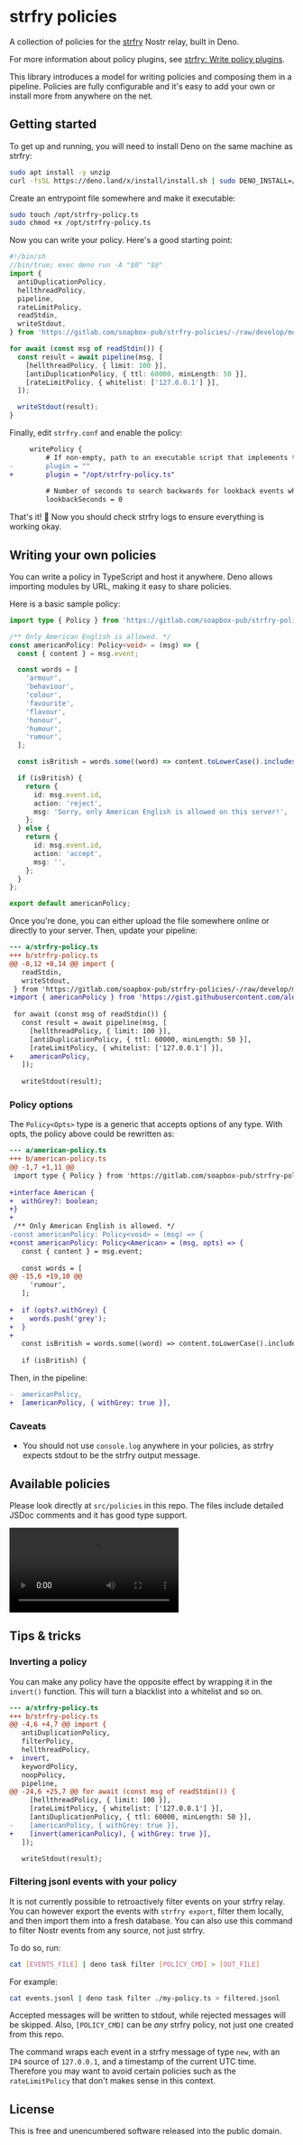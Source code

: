 # strfry policies

A collection of policies for the [strfry](https://github.com/hoytech/strfry) Nostr relay, built in Deno.

For more information about policy plugins, see [strfry: Write policy plugins](https://github.com/hoytech/strfry/blob/master/docs/plugins.md).

This library introduces a model for writing policies and composing them in a pipeline. Policies are fully configurable and it's easy to add your own or install more from anywhere on the net.

## Getting started

To get up and running, you will need to install Deno on the same machine as strfry:

```sh
sudo apt install -y unzip
curl -fsSL https://deno.land/x/install/install.sh | sudo DENO_INSTALL=/usr/local sh
```

Create an entrypoint file somewhere and make it executable:

```sh
sudo touch /opt/strfry-policy.ts
sudo chmod +x /opt/strfry-policy.ts
```

Now you can write your policy. Here's a good starting point:

```ts
#!/bin/sh
//bin/true; exec deno run -A "$0" "$@"
import {
  antiDuplicationPolicy,
  hellthreadPolicy,
  pipeline,
  rateLimitPolicy,
  readStdin,
  writeStdout,
} from 'https://gitlab.com/soapbox-pub/strfry-policies/-/raw/develop/mod.ts';

for await (const msg of readStdin()) {
  const result = await pipeline(msg, [
    [hellthreadPolicy, { limit: 100 }],
    [antiDuplicationPolicy, { ttl: 60000, minLength: 50 }],
    [rateLimitPolicy, { whitelist: ['127.0.0.1'] }],
  ]);

  writeStdout(result);
}
```

Finally, edit `strfry.conf` and enable the policy:

```diff
     writePolicy {
         # If non-empty, path to an executable script that implements the writePolicy plugin logic
-        plugin = ""
+        plugin = "/opt/strfry-policy.ts"
 
         # Number of seconds to search backwards for lookback events when starting the writePolicy plugin (0 for no lookback)
         lookbackSeconds = 0
```

That's it! 🎉 Now you should check strfry logs to ensure everything is working okay.

## Writing your own policies

You can write a policy in TypeScript and host it anywhere. Deno allows importing modules by URL, making it easy to share policies.

Here is a basic sample policy:

```ts
import type { Policy } from 'https://gitlab.com/soapbox-pub/strfry-policies/-/raw/develop/mod.ts';

/** Only American English is allowed. */
const americanPolicy: Policy<void> = (msg) => {
  const { content } = msg.event;

  const words = [
    'armour',
    'behaviour',
    'colour',
    'favourite',
    'flavour',
    'honour',
    'humour',
    'rumour',
  ];

  const isBritish = words.some((word) => content.toLowerCase().includes(word));

  if (isBritish) {
    return {
      id: msg.event.id,
      action: 'reject',
      msg: 'Sorry, only American English is allowed on this server!',
    };
  } else {
    return {
      id: msg.event.id,
      action: 'accept',
      msg: '',
    };
  }
};

export default americanPolicy;
```

Once you're done, you can either upload the file somewhere online or directly to your server. Then, update your pipeline:

```diff
--- a/strfry-policy.ts
+++ b/strfry-policy.ts
@@ -8,12 +8,14 @@ import {
   readStdin,
   writeStdout,
 } from 'https://gitlab.com/soapbox-pub/strfry-policies/-/raw/develop/mod.ts';
+import { americanPolicy } from 'https://gist.githubusercontent.com/alexgleason/5c2d084434fa0875397f44da198f4352/raw/3d3ce71c7ed9cef726f17c3a102c378b81760a45/american-policy.ts';
 
 for await (const msg of readStdin()) {
   const result = await pipeline(msg, [
     [hellthreadPolicy, { limit: 100 }],
     [antiDuplicationPolicy, { ttl: 60000, minLength: 50 }],
     [rateLimitPolicy, { whitelist: ['127.0.0.1'] }],
+    americanPolicy,
   ]);
 
   writeStdout(result);
```

### Policy options

The `Policy<Opts>` type is a generic that accepts options of any type. With opts, the policy above could be rewritten as:

```diff
--- a/american-policy.ts
+++ b/american-policy.ts
@@ -1,7 +1,11 @@
 import type { Policy } from 'https://gitlab.com/soapbox-pub/strfry-policies/-/raw/develop/mod.ts';
 
+interface American {
+  withGrey?: boolean;
+}
+
 /** Only American English is allowed. */
-const americanPolicy: Policy<void> = (msg) => {
+const americanPolicy: Policy<American> = (msg, opts) => {
   const { content } = msg.event;
 
   const words = [
@@ -15,6 +19,10 @@
     'rumour',
   ];
 
+  if (opts?.withGrey) {
+    words.push('grey');
+  }
+
   const isBritish = words.some((word) => content.toLowerCase().includes(word));
 
   if (isBritish) {
```

Then, in the pipeline:

```diff
-  americanPolicy,
+  [americanPolicy, { withGrey: true }],
```

### Caveats

- You should not use `console.log` anywhere in your policies, as strfry expects stdout to be the strfry output message.

## Available policies

Please look directly at `src/policies` in this repo. The files include detailed JSDoc comments and it has good type support.

![Policies TypeScript](https://gitlab.com/soapbox-pub/strfry-policies/uploads/dfb993b3464af5ed78bb8e5db8677458/Kazam_screencast_00090.webm)

## Tips & tricks

### Inverting a policy

You can make any policy have the opposite effect by wrapping it in the `invert()` function. This will turn a blacklist into a whitelist and so on.

```diff
--- a/strfry-policy.ts
+++ b/strfry-policy.ts
@@ -4,6 +4,7 @@ import {
   antiDuplicationPolicy,
   filterPolicy,
   hellthreadPolicy,
+  invert,
   keywordPolicy,
   noopPolicy,
   pipeline,
@@ -24,6 +25,7 @@ for await (const msg of readStdin()) {
     [hellthreadPolicy, { limit: 100 }],
     [rateLimitPolicy, { whitelist: ['127.0.0.1'] }],
     [antiDuplicationPolicy, { ttl: 60000, minLength: 50 }],
-    [americanPolicy, { withGrey: true }],
+    [invert(americanPolicy), { withGrey: true }],
   ]);

   writeStdout(result);
```

### Filtering jsonl events with your policy

It is not currently possible to retroactively filter events on your strfry relay. You can however export the events with `strfry export`, filter them locally, and then import them into a fresh database. You can also use this command to filter Nostr events from any source, not just strfry.

To do so, run:

```sh
cat [EVENTS_FILE] | deno task filter [POLICY_CMD] > [OUT_FILE]
```

For example:

```sh
cat events.jsonl | deno task filter ./my-policy.ts > filtered.jsonl
```

Accepted messages will be written to stdout, while rejected messages will be skipped. Also, `[POLICY_CMD]` can be _any_ strfry policy, not just one created from this repo.

The command wraps each event in a strfry message of type `new`, with an `IP4` source of `127.0.0.1`, and a timestamp of the current UTC time. Therefore you may want to avoid certain policies such as the `rateLimitPolicy` that don't makes sense in this context.

## License

This is free and unencumbered software released into the public domain.
